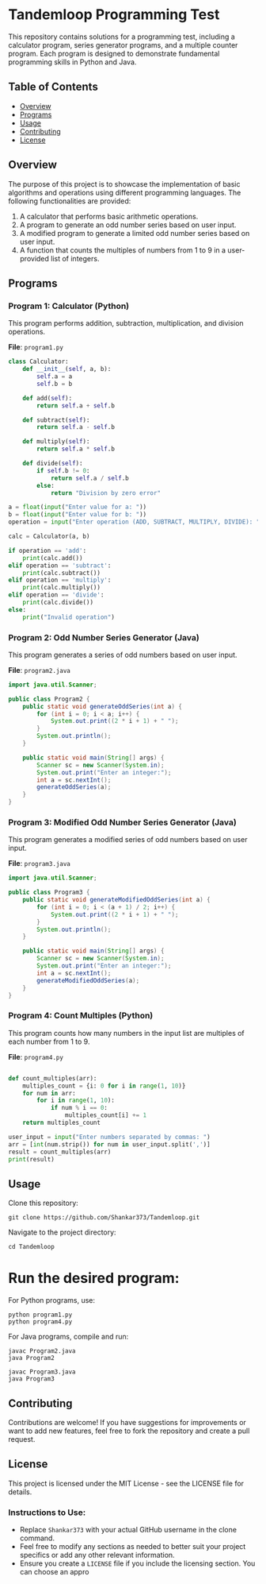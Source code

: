 # Tandemloop Programming Test

This repository contains solutions for a programming test, including a calculator program, series generator programs, and a multiple counter program. Each program is designed to demonstrate fundamental programming skills in Python and Java.

## Table of Contents

- [Overview](#overview)
- [Programs](#programs)
- [Usage](#usage)
- [Contributing](#contributing)
- [License](#license)

## Overview

The purpose of this project is to showcase the implementation of basic algorithms and operations using different programming languages. The following functionalities are provided:

1. A calculator that performs basic arithmetic operations.
2. A program to generate an odd number series based on user input.
3. A modified program to generate a limited odd number series based on user input.
4. A function that counts the multiples of numbers from 1 to 9 in a user-provided list of integers.

## Programs

### Program 1: Calculator (Python)

This program performs addition, subtraction, multiplication, and division operations.

**File**: `program1.py`

```python
class Calculator:
    def __init__(self, a, b):
        self.a = a
        self.b = b

    def add(self):
        return self.a + self.b

    def subtract(self):
        return self.a - self.b

    def multiply(self):
        return self.a * self.b

    def divide(self):
        if self.b != 0:
            return self.a / self.b
        else:
            return "Division by zero error"

a = float(input("Enter value for a: "))
b = float(input("Enter value for b: "))
operation = input("Enter operation (ADD, SUBTRACT, MULTIPLY, DIVIDE): ").lower()

calc = Calculator(a, b)

if operation == 'add':
    print(calc.add())
elif operation == 'subtract':
    print(calc.subtract())
elif operation == 'multiply':
    print(calc.multiply())
elif operation == 'divide':
    print(calc.divide())
else:
    print("Invalid operation")
```

### Program 2: Odd Number Series Generator (Java)
This program generates a series of odd numbers based on user input.

**File**: `program2.java`


```java
import java.util.Scanner;

public class Program2 {
    public static void generateOddSeries(int a) {
        for (int i = 0; i < a; i++) {
            System.out.print((2 * i + 1) + " ");
        }
        System.out.println();
    }

    public static void main(String[] args) {
        Scanner sc = new Scanner(System.in);
        System.out.print("Enter an integer:");
        int a = sc.nextInt();
        generateOddSeries(a);
    }
}

```

### Program 3: Modified Odd Number Series Generator (Java)
This program generates a modified series of odd numbers based on user input.


**File**: `program3.java`

```java
import java.util.Scanner;

public class Program3 {
    public static void generateModifiedOddSeries(int a) {
        for (int i = 0; i < (a + 1) / 2; i++) {
            System.out.print((2 * i + 1) + " ");
        }
        System.out.println();
    }

    public static void main(String[] args) {
        Scanner sc = new Scanner(System.in);
        System.out.print("Enter an integer:");
        int a = sc.nextInt();
        generateModifiedOddSeries(a);
    }
}
```
### Program 4: Count Multiples (Python)
This program counts how many numbers in the input list are multiples of each number from 1 to 9.

**File**: `program4.py`

```python

def count_multiples(arr):
    multiples_count = {i: 0 for i in range(1, 10)}
    for num in arr:
        for i in range(1, 10):
            if num % i == 0:
                multiples_count[i] += 1
    return multiples_count

user_input = input("Enter numbers separated by commas: ")
arr = [int(num.strip()) for num in user_input.split(',')]
result = count_multiples(arr)
print(result)
```

## Usage

Clone this repository:

```
git clone https://github.com/Shankar373/Tandemloop.git
```

Navigate to the project directory:

```cd Tandemloop```

# Run the desired program:


For Python programs, use:
```
python program1.py
python program4.py
```
For Java programs, compile and run:
```
javac Program2.java
java Program2
```

```
javac Program3.java
java Program3
```
## Contributing
Contributions are welcome! If you have suggestions for improvements or want to add new features, feel free to fork the repository and create a pull request.

## License
This project is licensed under the MIT License - see the LICENSE file for details.


### Instructions to Use:
- Replace `Shankar373` with your actual GitHub username in the clone command.
- Feel free to modify any sections as needed to better suit your project specifics or add any other relevant information. 
- Ensure you create a `LICENSE` file if you include the licensing section. You can choose an appro
